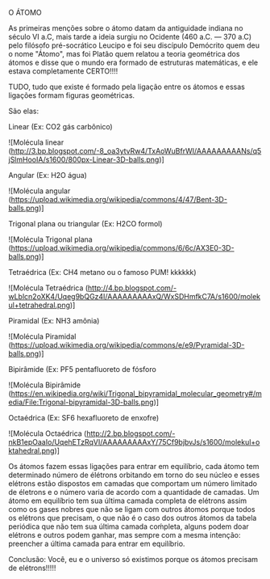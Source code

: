 O ÁTOMO

As primeiras menções sobre o átomo datam da antiguidade indiana no século VI a.C, mais tarde a ideia surgiu no Ocidente (460 a.C. — 370 a.C) pelo filósofo pré-socrático Leucipo e foi seu discípulo Demócrito quem deu o nome "Átomo", mas foi Platão quem relatou a teoria geométrica dos átomos e disse que o mundo era formado de estruturas matemáticas, e ele estava completamente CERTO!!!! 

TUDO, tudo que existe é formado pela ligação entre os átomos e essas ligações formam figuras geométricas. 

São elas:

Linear (Ex: CO2 gás carbônico)

![Molécula linear (http://3.bp.blogspot.com/-8_oa3ytvRw4/TxAoWuBfrWI/AAAAAAAAANs/q5jSlmHooIA/s1600/800px-Linear-3D-balls.png)]

Angular (Ex: H2O água)

![Molécula angular (https://upload.wikimedia.org/wikipedia/commons/4/47/Bent-3D-balls.png)]

Trigonal plana ou triangular (Ex: H2CO formol)

![Molécula Trigonal plana (https://upload.wikimedia.org/wikipedia/commons/6/6c/AX3E0-3D-balls.png)]

Tetraédrica (Ex: CH4 metano ou o famoso PUM! kkkkkk)

![Molécula Tetraédrica (http://4.bp.blogspot.com/-wLblcn2oXK4/Uqeg9bQGz4I/AAAAAAAAAxQ/WxSDHmfkC7A/s1600/molekul+tetrahedral.png)]

Piramidal (Ex: NH3 amônia) 

![Molécula Piramidal (https://upload.wikimedia.org/wikipedia/commons/e/e9/Pyramidal-3D-balls.png)]

Bipirâmide (Ex: PF5 pentafluoreto de fósforo

![Molécula Bipirâmide (https://en.wikipedia.org/wiki/Trigonal_bipyramidal_molecular_geometry#/media/File:Trigonal-bipyramidal-3D-balls.png)]

Octaédrica (Ex: SF6 hexafluoreto de enxofre)

![Molécula Octaédrica (http://2.bp.blogspot.com/-nkB1epOaaIo/UqehETzRqVI/AAAAAAAAAxY/75Cf9bjbvJs/s1600/molekul+oktahedral.png)]


Os átomos fazem essas ligações para entrar em equilíbrio, cada átomo tem determinado número de élétrons orbitando em torno do seu núcleo e esses elétrons estão dispostos em camadas que comportam um número limitado de életrons e o número varia de acordo com a quantidade de camadas. Um átomo em equilíbrio tem sua última camada completa de elétrons assim como os gases nobres que não se ligam com outros átomos porque todos os elétrons que precisam, o que não é o caso dos outros átomos da tabela periódica que não tem sua última camada coḿpleta, alguns podem doar elétrons e outros podem ganhar, mas sempre com a mesma intenção: preencher a última camada para entrar em equilíbrio. 


Conclusão: Você, eu e o universo só existimos porque os átomos precisam de elétrons!!!!! 




